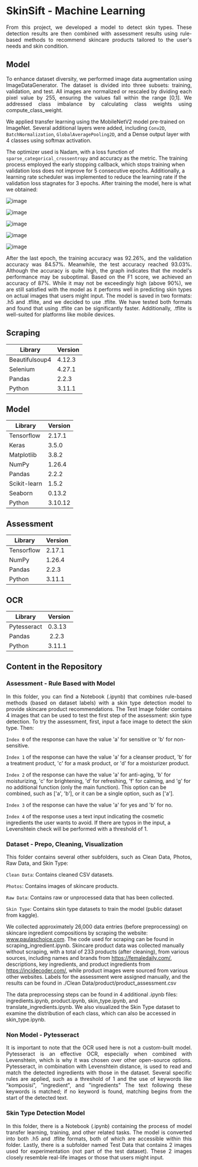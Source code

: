 # SkinSift - Machine Learning

<p align="justify">
From this project, we developed a model to detect skin types. These detection results are then combined with assessment results using rule-based methods to recommend skincare products tailored to the user's needs and skin condition.</p>

## Model
<p align="justify">
To enhance dataset diversity, we performed image data augmentation using ImageDataGenerator. The dataset is divided into three subsets: training, validation, and test. All images are normalized or rescaled by dividing each pixel value by 255, ensuring the values fall within the range [0,1]. We addressed class imbalance by calculating class weights using compute_class_weight.

We applied transfer learning using the MobileNetV2 model pre-trained on ImageNet. Several additional layers were added, including `Conv2D`, `BatchNormalization`, `GlobalAveragePooling2D`, and a Dense output layer with 4 classes using softmax activation.

The optimizer used is Nadam, with a loss function of `sparse_categorical_crossentropy` and accuracy as the metric. The training process employed the early stopping callback, which stops training when validation loss does not improve for 5 consecutive epochs. Additionally, a learning rate scheduler was implemented to reduce the learning rate if the validation loss stagnates for 3 epochs. After training the model, here is what we obtained:</p>

![image](https://github.com/user-attachments/assets/2eecf023-1eb6-46ef-a387-6975fe6c4d14)

![image](https://github.com/user-attachments/assets/a1e09f3d-fe67-4a4f-84f1-564555380f8e)

![image](https://github.com/user-attachments/assets/d2b9fe64-0554-4ce0-8ab8-a00bef378f45)

![image](https://github.com/user-attachments/assets/079e1c57-c19f-4859-a5e2-d17d23045fa8)

![image](https://github.com/user-attachments/assets/996859bd-516e-45e4-9f50-950aaa882f57)

<p align="justify">
After the last epoch, the training accuracy was 92.26%, and the validation accuracy was 84.57%. Meanwhile, the test accuracy reached 93.03%. Although the accuracy is quite high, the graph indicates that the model's performance may be suboptimal. Based on the F1 score, we achieved an accuracy of 87%. While it may not be exceedingly high (above 90%), we are still satisfied with the model as it performs well in predicting skin types on actual images that users might input. The model is saved in two formats: .h5 and .tflite, and we decided to use .tflite. We have tested both formats and found that using .tflite can be significantly faster. Additionally, .tflite is well-suited for platforms like mobile devices.</p>
</p>

## Scraping
| Library          | Version |
| ---------------- | ------- |
| Beautifulsoup4   | 4.12.3  |
| Selenium         | 4.27.1  |
| Pandas           | 2.2.3   |
| Python           | 3.11.1  |

## Model
| Library      | Version |
| ------------ | ------- |
| Tensorflow   | 2.17.1  |
| Keras        | 3.5.0   |
| Matplotlib   | 3.8.2   |
| NumPy        | 1.26.4  |
| Pandas       | 2.2.2   |
| Scikit-learn | 1.5.2   |
| Seaborn      | 0.13.2  |
| Python       | 3.10.12 |

## Assessment
| Library      | Version |
| ------------ | ------- |
| Tensorflow   | 2.17.1  |
| NumPy        | 1.26.4  |
| Pandas       | 2.2.3   |
| Python       | 3.11.1  |

## OCR
| Library      | Version |
| ------------ | ------- |
| Pytesseract  | 0.3.13  |
| Pandas       | 2.2.3   |
| Python       | 3.11.1  |

## Content in the Repository
### Assessment - Rule Based with Model
<p align="justify">
In this folder, you can find a Notebook (.ipynb) that combines rule-based methods (based on dataset labels) with a skin type detection model to provide skincare product recommendations. The Test Image folder contains 4 images that can be used to test the first step of the assessment: skin type detection. To try the assessment, first, input a face image to detect the skin type. Then:

`Index 0` of the response can have the value 'a' for sensitive or 'b' for non-sensitive.

`Index 1` of the response can have the value 'a' for a cleanser product, 'b' for a treatment product, 'c' for a mask product, or 'd' for a moisturizer product.

`Index 2` of the response can have the value 'a' for anti-aging, 'b' for moisturizing, 'c' for brightening, 'd' for refreshing, 'f' for calming, and 'g' for no additional function (only the main function). This option can be combined, such as ['a', 'b'], or it can be a single option, such as ['a'].

`Index 3` of the response can have the value 'a' for yes and 'b' for no.

`Index 4` of the response uses a text input indicating the cosmetic ingredients the user wants to avoid. If there are typos in the input, a Levenshtein check will be performed with a threshold of 1.</p>

### Dataset - Prepo, Cleaning, Visualization
<p align="justify">
This folder contains several other subfolders, such as Clean Data, Photos, Raw Data, and Skin Type:

`Clean Data`: Contains cleaned CSV datasets.

`Photos`: Contains images of skincare products.

`Raw Data`: Contains raw or unprocessed data that has been collected.

`Skin Type`: Contains skin type datasets to train the model (public dataset from kaggle).

We collected approximately 26,000 data entries (before preprocessing) on skincare ingredient compositions by scraping the website: www.paulaschoice.com. The code used for scraping can be found in scraping_ingredient.ipynb. Skincare product data was collected manually without scraping, with a total of 233 products (after cleaning), from various sources, including names and brands from https://femaledaily.com/, descriptions, key ingredients, and product ingredients from https://incidecoder.com/, while product images were sourced from various other websites. Labels for the assessment were assigned manually, and the results can be found in ./Clean Data/product/product_assessment.csv

The data preprocessing steps can be found in 4 additional .ipynb files: ingredients.ipynb, product.ipynb, skin_type.ipynb, and translate_ingredients.ipynb. We also visualized the Skin Type dataset to examine the distribution of each class, which can also be accessed in skin_type.ipynb.</p>

### Non Model - Pytesseract
<p align="justify">
It is important to note that the OCR used here is not a custom-built model. Pytesseract is an effective OCR, especially when combined with Levenshtein, which is why it was chosen over other open-source options. Pytesseract, in combination with Levenshtein distance, is used to read and match the detected ingredients with those in the dataset. Several specific rules are applied, such as a threshold of 1 and the use of keywords like "komposisi", "ingredient", and "ingredients" The text following these keywords is matched; if no keyword is found, matching begins from the start of the detected text.</p>

### Skin Type Detection Model
<p align="justify">
In this folder, there is a Notebook (.ipynb) containing the process of model transfer learning, training, and other related tasks. The model is converted into both .h5 and .tflite formats, both of which are accessible within this folder. Lastly, there is a subfolder named Test Data that contains 2 images used for experimentation (not part of the test dataset). These 2 images closely resemble real-life images or those that users might input.</p>
